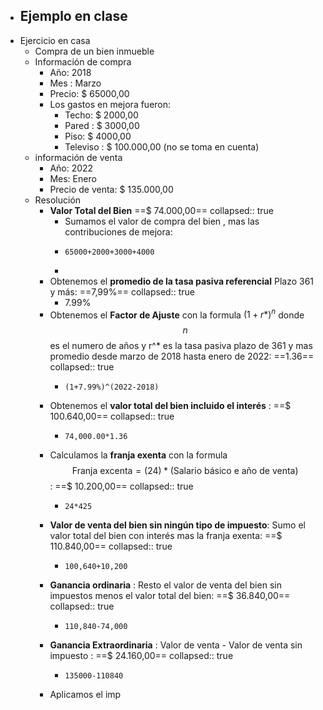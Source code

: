 - Ejemplo en clase
	-
- Ejercicio en casa
	- Compra de un bien inmueble
	- Información de compra
		- Año: 2018
		- Mes : Marzo
		- Precio: $ 65000,00
		- Los gastos en mejora fueron:
			- Techo: $ 2000,00
			- Pared : $ 3000,00
			- Piso: $ 4000,00
			- Televiso : $ 100.000,00  (no se toma en cuenta)
	- información de venta
		- Año: 2022
		- Mes: Enero
		- Precio de venta: $ 135.000,00
	- Resolución
		- [](#1.) **Valor Total del Bien**  ==$ 74.000,00==
		  collapsed:: true
			- Sumamos el valor de compra del bien , mas las contribuciones de mejora:
			- ```calc
			  65000+2000+3000+4000
			  ```
			-
		- [](#2.) Obtenemos el **promedio de  la tasa pasiva referencial** Plazo 361 y más: ==7,99%==
		  collapsed:: true
			- 7.99%
		- [](#3.)  Obtenemos el **Factor de Ajuste** con la formula $(1+r*)^n$ donde $$n$$ es  el numero de años y r^* es la tasa pasiva plazo de 361 y mas promedio desde marzo de 2018 hasta enero de 2022: ==1.36==
		  collapsed:: true
			- ```calc
			  (1+7.99%)^(2022-2018)
			  ```
		- [](#4.) Obtenemos el **valor total del bien incluido el interés** : ==$ 100.640,00==
		  collapsed:: true
			- ```calc
			  74,000.00*1.36
			  ```
		- [](#5.)  Calculamos la **franja exenta** con la formula   $$\text{Franja excenta}=(24)* \text{(Salario básico e año de venta) }$$ : ==$ 10.200,00==
		  collapsed:: true
			- ```calc
			  24*425
			  ```
		- [](#6.)   **Valor de venta del bien sin ningún tipo de impuesto**: Sumo el valor total del bien con interés mas la franja exenta: ==$ 110.840,00==
		  collapsed:: true
			- ```calc
			  100,640+10,200
			  ```
		- [](#7.)  **Ganancia ordinaria** : Resto el valor de venta del bien sin impuestos menos el valor total del bien: ==$ 36.840,00==
		  collapsed:: true
			- ```calc
			  110,840-74,000
			  ```
		- [](#8.) **Ganancia Extraordinaria** : Valor de venta - Valor de venta sin impuesto : ==$ 24.160,00==
		  collapsed:: true
			- ```calc
			  135000-110840
			  ```
		- [](#9.) Aplicamos el imp